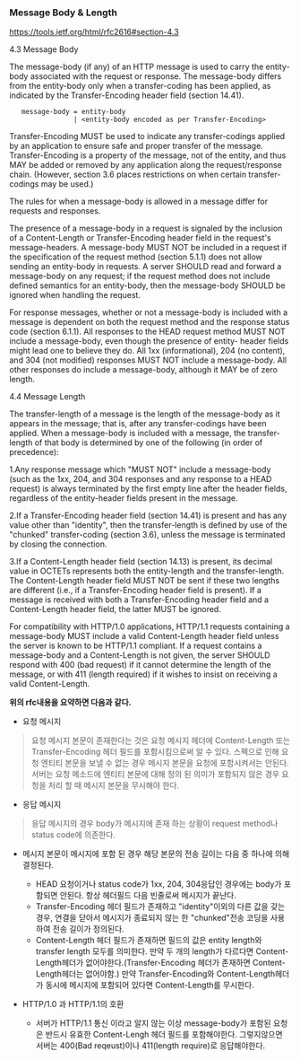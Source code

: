 ### Message Body & Length
https://tools.ietf.org/html/rfc2616#section-4.3

4.3 Message Body

   The message-body (if any) of an HTTP message is used to carry the
   entity-body associated with the request or response. The message-body
   differs from the entity-body only when a transfer-coding has been
   applied, as indicated by the Transfer-Encoding header field (section
   14.41).

       message-body = entity-body
                    | <entity-body encoded as per Transfer-Encoding>

   Transfer-Encoding MUST be used to indicate any transfer-codings
   applied by an application to ensure safe and proper transfer of the
   message. Transfer-Encoding is a property of the message, not of the entity,
   and thus MAY be added or removed by any application along the
   request/response chain. (However, section 3.6 places restrictions on
   when certain transfer-codings may be used.)

   The rules for when a message-body is allowed in a message differ for
   requests and responses.

   The presence of a message-body in a request is signaled by the
   inclusion of a Content-Length or Transfer-Encoding header field in
   the request's message-headers. A message-body MUST NOT be included in
   a request if the specification of the request method (section 5.1.1)
   does not allow sending an entity-body in requests. A server SHOULD
   read and forward a message-body on any request; if the request method
   does not include defined semantics for an entity-body, then the
   message-body SHOULD be ignored when handling the request.

   For response messages, whether or not a message-body is included with
   a message is dependent on both the request method and the response
   status code (section 6.1.1). All responses to the HEAD request method
   MUST NOT include a message-body, even though the presence of entity-
   header fields might lead one to believe they do. All 1xx
   (informational), 204 (no content), and 304 (not modified) responses
   MUST NOT include a message-body. All other responses do include a
   message-body, although it MAY be of zero length.

4.4 Message Length

   The transfer-length of a message is the length of the message-body as
   it appears in the message; that is, after any transfer-codings have
   been applied. When a message-body is included with a message, the
   transfer-length of that body is determined by one of the following
   (in order of precedence):

   1.Any response message which "MUST NOT" include a message-body (such
     as the 1xx, 204, and 304 responses and any response to a HEAD
     request) is always terminated by the first empty line after the
     header fields, regardless of the entity-header fields present in
     the message.

   2.If a Transfer-Encoding header field (section 14.41) is present and
     has any value other than "identity", then the transfer-length is
     defined by use of the "chunked" transfer-coding (section 3.6),
     unless the message is terminated by closing the connection.

   3.If a Content-Length header field (section 14.13) is present, its
     decimal value in OCTETs represents both the entity-length and the
     transfer-length. The Content-Length header field MUST NOT be sent
     if these two lengths are different (i.e., if a Transfer-Encoding header field is present).
     If a message is received with both a Transfer-Encoding header field and a Content-Length header field,
     the latter MUST be ignored.

   For compatibility with HTTP/1.0 applications, HTTP/1.1 requests
   containing a message-body MUST include a valid Content-Length header field unless the server is known to be HTTP/1.1 compliant.
   If a request contains a message-body and a Content-Length is not given,
   the server SHOULD respond with 400 (bad request) if it cannot
   determine the length of the message, or with 411 (length required) if
   it wishes to insist on receiving a valid Content-Length.

**위의 rfc내용을 요약하면 다음과 같다.**

- 요청 메시지
> 요청 메시지 본문이 존재한다는 것은 요청 메시지 헤더에 Content-Length 또는 Transfer-Encoding 헤더 필드를 포함시킴으로써 알 수 있다. 스펙으로 인해 요청 엔티티 본문을 보낼 수 없는 경우 메시지 본문을 요청에 포함시켜서는 안된다. 서버는 요청 메소드에 엔티티 본문에 대해 정의 된 의미가 포함되지 않은 경우 요청을 처리 할 때 메시지 본문을 무시해야 한다.

- 응답 메시지
> 응답 메시지의 경우 body가 메시지에 존재 하는 상황이 request method나 status code에 의존한다.

- 메시지 본문이 메시지에 포함 된 경우 해당 본문의 전송 길이는 다음 중 하나에 의해 결정된다.
  - HEAD 요청이거나 status code가 1xx, 204, 304응답인 경우에는 body가 포함되면 안된다. 항상 헤더필드 다음 빈줄로써 메시지가 끝난다.
  - Transfer-Encoding 헤더 필드가 존재하고 "identity"이외의 다른 값을 갖는 경우, 연결을 닫아서 메시지가 종료되지 않는 한 "chunked"전송 코딩을 사용하여 전송 길이가 정의된다.
  - Content-Length 헤더 필드가 존재하면 필드의 값은 entity length와 transfer length 모두를 의미한다. 만약 두 개의 length가 다르다면 Content-Length헤더가 없어야한다.(Transfer-Encoding 헤더가 존재하면 Content-Length헤더는 없어야함.) 만약 Transfer-Encoding와 Content-Length헤더가 동시에 메시지에 포함되어 있다면 Content-Length를 무시한다.

- HTTP/1.0 과 HTTP/1.1의 호환
  - 서버가 HTTP/1.1 통신 이라고 알지 않는 이상 message-body가 포함된 요청은 반드시 유효한 Content-Lengh 헤더 필드를 포함해야한다. 그렇지않으면 서버는 400(Bad reqeust)이나 411(length require)로 응답해야한다.
